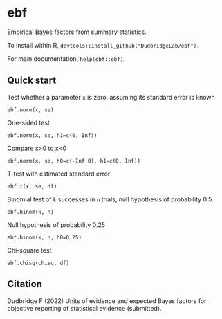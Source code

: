 # ebf
Empirical Bayes factors from summary statistics.

To install within R, `devtools::install_github("DudbridgeLab/ebf").`

For main documentation, `help(ebf::ebf)`.

## Quick start
Test whether a parameter `x` is zero, assuming its standard error is known

`ebf.norm(x, se)`

One-sided test

`ebf.norm(x, se, h1=c(0, Inf))`

Compare x>0 to x<0

`ebf.norm(x, se, h0=c(-Inf,0), h1=c(0, Inf))`

T-test with estimated standard error

`ebf.t(x, se, df)`

Binomial test of `k` successes in `n` trials, null hypothesis of probability 0.5

`ebf.binom(k, n)`

Null hypothesis of probability 0.25

`ebf.binom(k, n, h0=0.25)`

Chi-square test

`ebf.chisq(chisq, df)`

## Citation

Dudbridge F (2022) Units of evidence and expected Bayes factors for objective reporting of statistical evidence (submitted).
